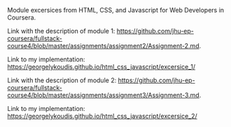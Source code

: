 Module excersices from HTML, CSS, and Javascript for Web Developers in Coursera.

Link with the description of module 1:
https://github.com/jhu-ep-coursera/fullstack-course4/blob/master/assignments/assignment2/Assignment-2.md.

Link to my implementation: https://georgelykoudis.github.io/html_css_javascript/excersice_1/

Link with the description of module 2:
https://github.com/jhu-ep-coursera/fullstack-course4/blob/master/assignments/assignment3/Assignment-3.md.

Link to my implementation: https://georgelykoudis.github.io/html_css_javascript/excersice_2/